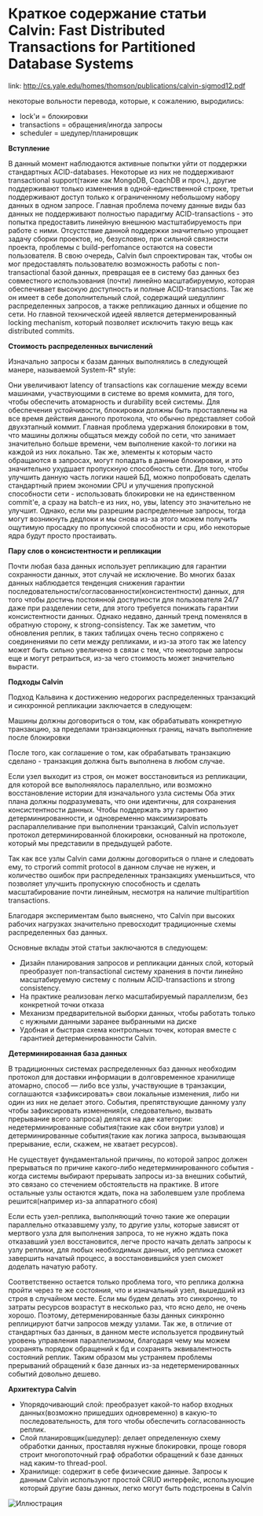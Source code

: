 # Краткое содержание статьи Calvin: Fast Distributed Transactions for Partitioned Database Systems

link: http://cs.yale.edu/homes/thomson/publications/calvin-sigmod12.pdf

некоторые вольности перевода, которые, к сожалению, выродились:
* lock'и = блокировки
* transactions = обращения/иногда запросы
* scheduler = шедулер/планировщик 


**Вступление**

В данный момент наблюдаются активные попытки уйти от поддержки стандартных ACID-databases. Некоторые из них не поддерживают transactional support(такие как MongoDB, CoachDB и проч.), другие поддерживают только изменения в одной-единственной строке, третьи поддерживают доступ только к ограниченному небольшому набору данных в одном запросе. Главная проблема почему данные виды баз данных не поддерживают полностью парадигму ACID-transactions - это попытка предоставить линейную внешнюю мастштабируемость при работе с ними. Отсустствие данной поддержки значительно упрощает задачу сборки проектов, но, безусловно, при сильной связности проекта, проблемы с build-perfomance остаются на совести пользователя. В свою очередь, Calvin был спроектирован так, чтобы он мог предоставлять пользователю возможность работы с non-transactional базой данных, превращая ее в систему баз данных без совместного использования (почти) линейно масштабируемую, которая обеспечивает высокую доступность и полные ACID-transactions. Так же он имеет в себе дополнительный слой, содержащий шедуллинг распределенных запросов, а также репликацию данных и общение по сети. Но главной технической идеей является детерменированный locking mechanism, который позволяет исключить такую вещь как distributed commits.

**Стоимость распределенных вычислений**

Изначально запросы к базам данных выполнялись в следующей манере, называемой System-R* style:

Они увеличивают latency of transactions как соглашение между всеми машинами, участвующими в системе во время коммита, для того, чтобы обеспечить атомарность и durability всей системы. Для обеспечения устойчивости, блокировки должны быть проставлены на все время действия данного протокола, что обычно представляет собой двухэтапный коммит. Главная проблема удержания блокировки в том, что машины должны общаться между собой по сети, что занимает значительно больше времени, чем выполнение какой-то логики на каждой из них локально. Так же, элементы к которым часто обращаются в запросах, могут попадать в данные блокировки, и это значительно ухудшает пропускную способность сети. Для того, чтобы улучшить данную часть логики нашей БД, можно попробовать сделать стандартный прием экономии CPU и улучшения пропускной способности сети - использовать блокировки не на единственном commit'e, а сразу на batch-е из них, но, увы, latency это значительно не улучшит. Однако, если мы разрешим распределенные запросы, тогда могут возникнуть дедлоки и мы снова из-за этого можем получить ощутимую просадку по пропускной способности и cpu, ибо некоторые ядра будут просто простаивать. 

**Пару слов о консистентности и репликации**

Почти любая база данных использует репликацию для гарантии сохранности данных, этот случай не исключение. Во многих базах данных наблюдается тенденция снижения гарантии последовательности/согласованности(консистентности) данных, для того чтобы достичь постоянной доступности для пользователя 24/7 даже при разделении сети, для этого требуется понижать гарантии консистентности данных. Однако недавно, данный тренд поменялся в обратную сторону, к strong-consistency. Так же заметим, что обновления реплик, в таких таблицах очень тесно сопряжено с соединениями по сети между репликами, и из-за этого так же latency может быть сильно увеличено в связи с тем, что некоторые запросы еще и могут ретраиться, из-за чего стоимость может значительно вырасти. 

**Подходы Calvin**

Подход Кальвина к достижению недорогих распределенных транзакций и синхронной репликации заключается в следующем:

Машины должны договориться о том, как обрабатывать конкретную транзакцию, за пределами транзакционных границ, начать выполнение после блокировки

После того, как соглашение о том, как обрабатывать транзакцию сделано - транзакция должна быть выполнена в любом случае.


Если узел выходит из строя, он может восстановиться из репликации, для которой все выполняялось паралелльно, или возможно восстановление истории для изначального узла системы
Оба этих плана должны подразумевать, что они идентичны, для сохранения консистентности данных. 
Чтобы поддержать эту гарантию детерминированности, и одновременно максимизировать распараллеливание при выполнении транзакций, Calvin использует протокол детерминированной блокировки, основанный на протоколе, который мы представили в предыдущей работе.

Так как все узлы Calvin сами должны договориться о плане и следовать ему, то строгий commit protocol в данном случае не нужен, и количество ошибок при распределенных транзакциях уменьшиться, что позволяет улучшить пропускную способность и сделать масштабирование почти линейным, несмотря на наличие multipartition transactions.

Благодаря экспериментам было выяснено, что Calvin при высоких рабочих нагрузках значительно превосходит традиционные схемы распределенных баз данных. 

Основные вклады этой статьи заключаются в следующем:

* Дизайн планирования запросов и репликации данных слой, который преобразует non-transactional систему хранения в почти линейно масштабируемую систему с полным ACID-transactions и strong consistency. 
* На практике реализован легко масштабируемый параллелизм, без конкретной точки отказа
* Механизм предварительной выборки данных, чтобы работать только с нужными данными заранее выбранными на диске
* Удобная и быстрая схема контрольных точек, которая вместе с гарантией детерменированности Calvin.

**Детерминированная база данных**

В традиционных системах распределенных баз данных необходим протокол для доставки информации в долговременное хранилище атомарно, способ — либо все узлы, участвующие в транзакции, соглашаются «зафиксировать» свои локальные изменения, либо ни один из них не делает этого. События, препятствующие данному узлу чтобы зафиксировать изменения(и, следовательно, вызвать прерывание всего запроса) делятся на две категории: недетерминированные события(такие как сбои внутри узлов) и детерминированные события(такие как логика запроса, вызывающая прерывание, если, скажем, не хватает ресурсов).

Не существует фундаментальной причины, по которой запрос должен прерываться по причине какого-либо недетерминированного события - когда системы выбирают прерывать запросы из-за внешних событий, это связано со стечением обстоятельств на практике. В итоге остальные узлы остаются ждать, пока на заболевшем узле проблема решится(например из-за аппаратного сбоя)

Если есть узел-реплика, выполняющий точно такие же операции параллельно отказавшему узлу, то другие узлы, которые зависят от мертвого узла для выполнения запроса, то не нужно ждать пока отказавший узел восстановится, легче просто начать делать запросы к узлу реплики, для любых необходимых данных, ибо реплика сможет завершить начатый процесс, а восстановившийся узел сможет доделать начатую работу.

Соответственно остается только проблема того, что реплика должна пройти через те же состояния, что и изначальный узел, вышедший из строя в случайном месте. Если мы будем делать это синхронно, то затраты ресурсов возрастут в несколько раз, что ясно дело, не очень хорошо. Поэтому, детерменированные базы данных синхронно реплицируют батчи запросов между узлами. Так же, в отличие от стандартных баз данных, в данном месте используется продвинутый уровень управления параллелизмом, благодаря чему мы можем сохранять порядок обращений к бд и сохранять эквивалентность состояний реплик. Таким образом мы устраняем проблемы прерываний обращений к базе данных из-за недетерменированных событий довольно дешево. 

**Архитектура Calvin**

* Упорядочивающий слой: преобразует какой-то набор входных данных(возможно пришедших одновременно) в какую-то последовательность, для того чтобы обеспечить согласованность реплик.
* Слой планировщик(шедулер): делает определенную схему обработки данных, проставляя нужные блокировки, проще говоря строит многопоточный граф обработки обращений к базе данных над каким-то thread-pool. 
* Хранилище: содержит в себе физические данные. Запросы к данным Calvin используют простой CRUD интерфейс, использующие который другие базы данных, легко могут быть подстроены в Calvin 

![Иллюстрация](https://github.com/piezzacondoleezza/ds_repo/main/image.png)







